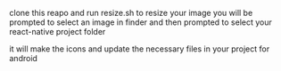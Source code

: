 clone this reapo and run resize.sh to resize your image
you will be prompted to select an image in finder and then prompted to select your react-native project folder

it will make the icons and update the necessary files in your project for android
